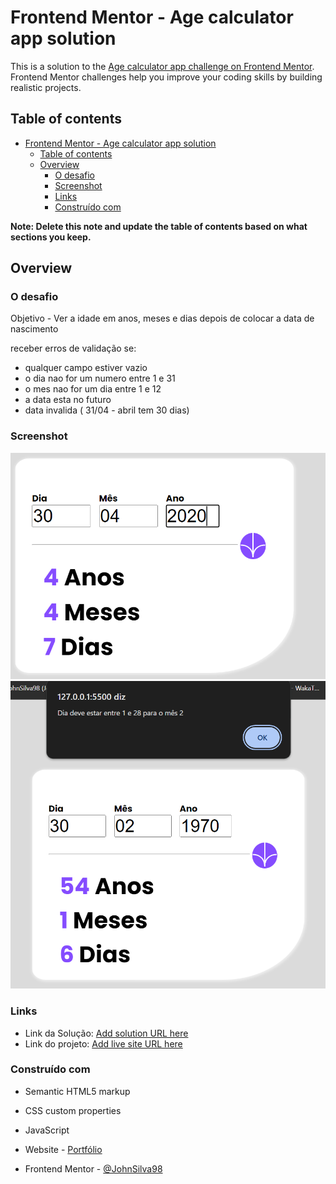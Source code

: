 # Frontend Mentor - Age calculator app solution

This is a solution to the [Age calculator app challenge on Frontend Mentor](https://www.frontendmentor.io/challenges/age-calculator-app-dF9DFFpj-Q). Frontend Mentor challenges help you improve your coding skills by building realistic projects.

## Table of contents

- [Frontend Mentor - Age calculator app solution](#frontend-mentor---age-calculator-app-solution)
  - [Table of contents](#table-of-contents)
  - [Overview](#overview)
    - [O desafio](#o-desafio)
    - [Screenshot](#screenshot)
    - [Links](#links)
    - [Construído com](#construído-com)

**Note: Delete this note and update the table of contents based on what sections you keep.**

## Overview

### O desafio

Objetivo - Ver a idade em anos, meses e dias depois de colocar a data de nascimento

receber erros de validação se:

- qualquer campo estiver vazio
- o dia nao for um numero entre 1 e 31
- o mes nao for um dia entre 1 e 12
- a data esta no futuro
- data invalida ( 31/04 - abril tem 30 dias)

### Screenshot

![Resultado do cálculo](image.png)
![Validação de dias, meses e ano](image-1.png)

### Links

- Link da Solução: [Add solution URL here](https://www.frontendmentor.io/solutions/age-calculator-app-7Y0r4enG_q)
- Link do projeto: [Add live site URL here](https://calc-ageapp.vercel.app/)

### Construído com

- Semantic HTML5 markup
- CSS custom properties
- JavaScript

- Website - [Portfólio](https://jonathan-silva.vercel.app/)
- Frontend Mentor - [@JohnSilva98](https://www.frontendmentor.io/profile/JohnSilva98)
